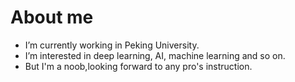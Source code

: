 # About me
- I’m currently working in Peking University.
- I’m interested in deep learning, AI, machine learning and so on.
- But I'm a noob,looking forward to any pro's instruction. 

<!--
**CarlYuHQ/CarlYuHQ** is a ✨ _special_ ✨ repository because its `README.md` (this file) appears on your GitHub profile.

Here are some ideas to get you started:

- 🔭 I’m currently working on ...
- 🌱 I’m currently learning ...
- 👯 I’m looking to collaborate on ...
- 🤔 I’m looking for help with ...
- 💬 Ask me about ...
- 📫 How to reach me: ...
- 😄 Pronouns: ...
- ⚡ Fun fact: ...
-->
